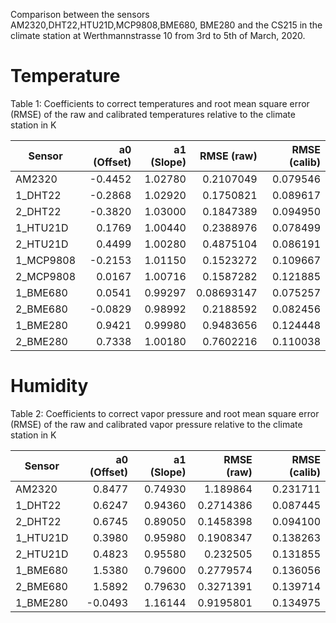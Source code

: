 
Comparison between the sensors AM2320,DHT22,HTU21D,MCP9808,BME680, BME280 and the CS215 in the climate station at Werthmannstrasse 10 from 3rd to 5th of March, 2020.

Temperature
============

Table 1: Coefficients to correct temperatures and root mean square error (RMSE) of the raw and calibrated temperatures relative to the climate station in K

|Sensor | a0 (Offset) | a1 (Slope) | RMSE (raw) | RMSE (calib) |
| --- | ---: | ---: |  ---: | ---: |
|AM2320	|-0.4452 |	1.02780	|0.2107049|	0.079546|
|1_DHT22	|-0.2868|	1.02920	|0.1750821	|0.089617
|2_DHT22	|-0.3820|	1.03000	|0.1847389	|0.094950
|1_HTU21D	|0.1769	|1.00440	|0.2388976	|0.078499
|2_HTU21D	|0.4499	|1.00280	|0.4875104	|0.086191
|1_MCP9808|	-0.2153	|1.01150|	0.1523272	|0.109667
|2_MCP9808|	0.0167|	1.00716	|0.1587282	|0.121885
|1_BME680	|0.0541	|0.99297	|0.08693147	|0.075257
|2_BME680	|-0.0829|	0.98992|	0.2188592	|0.082456
|1_BME280	|0.9421	|0.99980|	0.9483656	|0.124448
|2_BME280	|0.7338	|1.00180|	0.7602216	|0.110038


Humidity
============

Table 2: Coefficients to correct vapor pressure and root mean square error (RMSE) of the raw and calibrated vapor pressure relative to the climate station in K

|Sensor | a0 (Offset) | a1 (Slope) | RMSE (raw) | RMSE (calib) |
| --- | ---: | ---: |  ---: | ---: |
|AM2320	|0.8477	|0.74930	|1.189864	|0.231711|
|1_DHT22	|0.6247	|0.94360|	0.2714386	|0.087445|
|2_DHT22	|0.6745	|0.89050|	0.1458398	|0.094100|
|1_HTU21D	|0.3980	|0.95980|	0.1908347	|0.138263|
|2_HTU21D	|0.4823	|0.95580|	0.232505	|0.131855|
|1_BME680	|1.5380	|0.79600|	0.2779574	|0.136056|
|2_BME680	|1.5892	|0.79630|	0.3271391	|0.139714|
|1_BME280 |-0.0493|	1.16144|	0.9195801|	0.134975|

